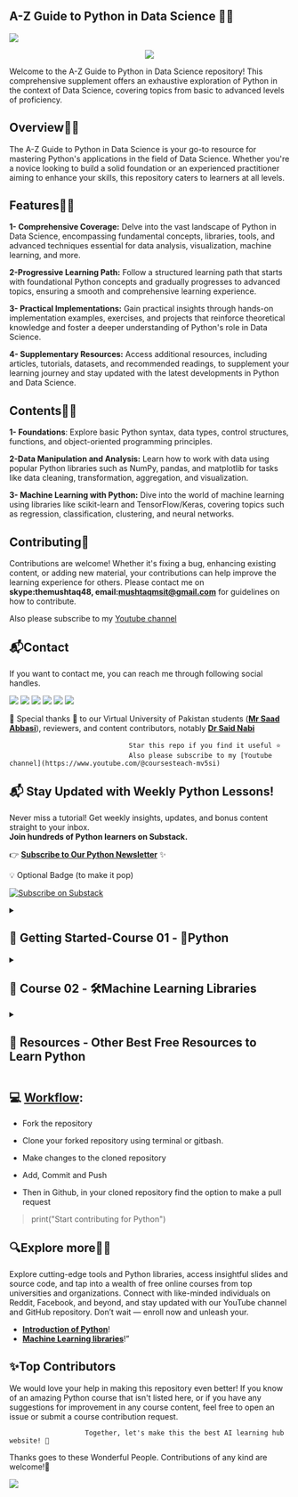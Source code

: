 ## **A-Z Guide to Python in Data Science 👋🛒**
<a href="https://app.commanddash.io/agent?github=https://github.com/hussain0048/Python-Notes"><img src="https://img.shields.io/badge/AI-Code%20Gen-EB9FDA"></a>
<p align="center">
<img src="https://github.com/dr-mushtaq/Python-Notes/blob/master/DALL%C2%B7E%202025-02-20%2010.08.14%20-%20A%20clean%2C%20modern%2C%20and%20well-spaced%20GitHub%20repository%20banner%20for%20Python%20and%20Machine%20Learning%20resources.%20The%20background%20is%20white%20with%20subtle%20blue%20gradient.webp"></a>
</p>
Welcome to the A-Z Guide to Python in Data Science repository! This comprehensive supplement offers an exhaustive exploration of Python in the context of Data Science, covering topics from basic to advanced levels of proficiency.

## **Overview👋🛒**

The A-Z Guide to Python in Data Science is your go-to resource for mastering Python's applications in the field of Data Science. Whether you're a novice looking to build a solid foundation or an experienced practitioner aiming to enhance your skills, this repository caters to learners at all levels.


## **Features👋🛒**

**1- Comprehensive Coverage:** Delve into the vast landscape of Python in Data Science, encompassing fundamental concepts, libraries, tools, and advanced techniques essential for data analysis, visualization, machine learning, and more.

**2-Progressive Learning Path:** Follow a structured learning path that starts with foundational Python concepts and gradually progresses to advanced topics, ensuring a smooth and comprehensive learning experience.

**3- Practical Implementations:** Gain practical insights through hands-on implementation examples, exercises, and projects that reinforce theoretical knowledge and foster a deeper understanding of Python's role in Data Science.

**4- Supplementary Resources:** Access additional resources, including articles, tutorials, datasets, and recommended readings, to supplement your learning journey and stay updated with the latest developments in Python and Data Science.

## **Contents👋🛒**

**1- Foundations**: Explore basic Python syntax, data types, control structures, functions, and object-oriented programming principles.

**2-Data Manipulation and Analysis:** Learn how to work with data using popular Python libraries such as NumPy, pandas, and matplotlib for tasks like data cleaning, transformation, aggregation, and visualization.

**3- Machine Learning with Python:** Dive into the world of machine learning using libraries like scikit-learn and TensorFlow/Keras, covering topics such as regression, classification, clustering, and neural networks.

## **Contributing🙌**

Contributions are welcome! Whether it's fixing a bug, enhancing existing content, or adding new material, your contributions can help improve the learning experience for others. Please contact me on **skype:themushtaq48, email:mushtaqmsit@gmail.com** for guidelines on how to contribute.

 Also please subscribe to my [Youtube channel](https://www.youtube.com/@coursesteach-mv5si)

 ## **📬Contact**
   
   If you want to contact me, you can reach me through following social handles.
   
[![](https://img.shields.io/badge/YouTube-FF0000?style=plastic&logo=youtube&logoColor=white)](https://www.youtube.com/@coursesteach-mv5si/videos)
[![](https://img.shields.io/badge/Medium-000000?&style=plastic&logo=medium&logoColor=white)](https://medium.com/@Coursesteach)
[![](https://img.shields.io/badge/LinkedIn-0A66C2?style=plastic&logo=linkedin&logoColor=white)](https://www.linkedin.com/company/90909828/admin/dashboard/)
[![](https://img.shields.io/badge/Twitter-darkgreen?&style=plastic&logo=twitter&logoColor=white)](https://twitter.com/Mushtaq03361498)
[![](https://img.shields.io/badge/whatsapp-32012F?style=plastic&logo=whatsapp&logoColor=white)](https://chat.whatsapp.com/L9URPRThBEa7GFl0mlwggg)
[![](https://img.shields.io/badge/Kaggle-darkblue?style=plastic&logo=Kaggle&logoColor=white)](https://www.kaggle.com/organizations/courseteach/invite/4c839a825abc44c9a1aebd8e9cc8d94c)


🙏 Special thanks 🙏 to our Virtual University of Pakistan students ([**Mr Saad Abbasi**](https://github.com/saadkhalidabbasi)), reviewers, and content contributors, notably [**Dr Said Nabi**](https://www.linkedin.com/in/dr-said-nabi-7783b916/)

                                  Star this repo if you find it useful ⭐
                                  Also please subscribe to my [Youtube channel](https://www.youtube.com/@coursesteach-mv5si)
## 📬 Stay Updated with Weekly Python Lessons!

Never miss a tutorial! Get weekly insights, updates, and bonus content straight to your inbox.  
**Join hundreds of Python learners on Substack.**

👉 [**Subscribe to Our Python Newsletter**](https://substack.com/@coursesteach) ✨

💡 Optional Badge (to make it pop)

[![Subscribe on Substack](https://img.shields.io/badge/Subscribe-Substack-orange?style=for-the-badge&logo=substack)](https://substack.com/@coursesteach)



<details> 
<summary> <h2>📕 Getting Started-Course 01 - 🐍Python </h2> </summary>

##📚 Python Basics
 
| Tutorial | Video▶️ | Code |
|---|---|---|
| [**✅1- Setup Environment for Python**](https://mushtaqmsit.substack.com/p/how-to-configure-visual-studio-code) | [1](https://www.youtube.com/watch?v=wdp7smAtqZI&list=PL4cUxeGkcC9goeb7U1FXFdNszWetCmhfB&index=1) | Content 3 |
[**1- What is mean by programming⭐️**](https://medium.com/@Coursesteach/python-part-1-ce3655b60c61) | [1](https://drive.google.com/file/d/14W8sjxmIOLewAPz5PlgGeaxc3G0PsWYZ/view?usp=sharing)[-2](https://drive.google.com/file/d/1V4rLwbD3hldPwRgufnKIOLNCRORXsZZu/view?usp=sharing) | Content 3 |
| [**🌐2- What is Python⭐️**](https://medium.com/@Coursesteach/python-part-2-3041c0aa46d1) | [1](https://drive.google.com/file/d/1c-jWg1rvIFbWOKxyuMhX8bubVlxbVP1C/view?usp=sharing)[-2](https://www.youtube.com/watch?v=Ryg5EZi-rqE&list=PL4cUxeGkcC9goeb7U1FXFdNszWetCmhfB&index=2) | Content 6 |
|[**🌐3- Python integrated development environment (IDE)⭐️**](https://medium.com/@Coursesteach/python-part-3-f018ec721c32)|---|---|
|[**🌐4- Best Free Resources to Learn Python⭐️**](https://open.substack.com/pub/mushtaqmsit/p/top-50-free-resources-to-master-python?r=f2squ&utm_campaign=post&utm_medium=web&showWelcomeOnShare=false)|---|---|
| [**🌐5- Understanding Variables and Types in Python⭐️**](https://medium.com/@Coursesteach/python-part-4-b96c2bec0120) | Content 2 | [![Colab icon](https://img.shields.io/badge/Colab-Open-blue.svg?logo=colab&logoColor=white)](https://github.com/hussain0048/Python-Notes/blob/master/5_31_24_Python_Notes.ipynb) |
| [**🌐6-Understanding Operators in Python: A Comprehensive Guide⭐️**](https://medium.com/@Coursesteach/python-part-5-3f5b6aa4a03b) | [1](https://www.youtube.com/watch?v=jtu9hIjzQc4) | [![Colab icon](https://img.shields.io/badge/Colab-Open-blue.svg?logo=colab&logoColor=white)](https://github.com/hussain0048/Python-Notes/blob/master/5_31_24_Python_Notes.ipynb) |
| [**🌐7-Understanding string in Python⭐️**](https://medium.com/@Coursesteach/python-part-6-f4e57b18c4c7) | Content 2 | [![Colab icon](https://img.shields.io/badge/Colab-Open-blue.svg?logo=colab&logoColor=white)](https://github.com/hussain0048/Python-Notes/blob/master/5_31_24_Python_Notes.ipynb) |
| [**🌐8- Understanding Control Flow in Python⭐️**](https://medium.com/@Coursesteach/python-part-7-22ead370332d) | Content 2 | [![Colab icon](https://img.shields.io/badge/Colab-Open-blue.svg?logo=colab&logoColor=white)](https://github.com/hussain0048/Python-Notes/blob/master/5_31_24_Python_Notes.ipynb) |
| [**🌐9- Loops and Iterables⭐️**](https://medium.com/@Coursesteach/python-part-8-loops-and-iterables-9c82bb10e69d) | [1](https://drive.google.com/file/d/1dFlK-wc6_ddNpcZUp8Y-dJWQj8PYFbUq/view?usp=sharing)[-2](https://drive.google.com/file/d/1YpoveGZm0enjhxK7_gdzbHYSpsRkFPAN/view?usp=sharing) | [![Colab icon](https://img.shields.io/badge/Colab-Open-blue.svg?logo=colab&logoColor=white)](https://github.com/hussain0048/Python-Notes/blob/master/5_31_24_Python_Notes.ipynb) |
| [**🌐10-Function⭐️**](https://medium.com/@Coursesteach/python-part-9-function-d0cddfb8f79e) | [1](https://drive.google.com/file/d/1X_Iw5W-G-hK7q34X7lFN2toKcJclur5q/view?usp=sharing)[-2](https://drive.google.com/file/d/18uOTxU1KnP5i8J8cgWPJNCqyGMkb89MI/view?usp=sharing) | [![Colab icon](https://img.shields.io/badge/Colab-Open-blue.svg?logo=colab&logoColor=white)](https://github.com/hussain0048/Python-Notes/blob/master/5_31_24_Python_Notes.ipynb) |
| [**🌐11- Dictionaries**](https://medium.com/@Coursesteach/python-part-10-dictionaries-fd1b625b0b0c) | Content 2 | [![Colab icon](https://img.shields.io/badge/Colab-Open-blue.svg?logo=colab&logoColor=white)](https://github.com/hussain0048/Python-Notes/blob/master/5_31_24_Python_Notes.ipynb) |
| [**🌐12- List**](https://medium.com/@Coursesteach/python-part-11-14955f9853fa) | Content 2 | [![Colab icon](https://img.shields.io/badge/Colab-Open-blue.svg?logo=colab&logoColor=white)](https://github.com/hussain0048/Python-Notes/blob/master/5_31_24_Python_Notes.ipynb) |
| [**🌐13-Classes and Objects**](https://medium.com/@Coursesteach/python-part-12-classes-and-objects-86e3ceba515b) | Content 2 | [![Colab icon](https://img.shields.io/badge/Colab-Open-blue.svg?logo=colab&logoColor=white)](https://github.com/hussain0048/Python-Notes/blob/master/5_31_24_Python_Notes.ipynb) |
| [**🌐14-Modules**](https://medium.com/@Coursesteach/python-part-13-modules-67fb6af59301)| [1](https://drive.google.com/file/d/1j7hY_A9Y0XEGttb97PBQh3o8-ZXJQUnv/view?usp=sharing) | [![Colab icon](https://img.shields.io/badge/Colab-Open-blue.svg?logo=colab&logoColor=white)](https://github.com/hussain0048/Python-Notes/blob/master/5_31_24_Python_Notes.ipynb) |
| [**🌐15-Packages**](https://medium.com/@Coursesteach/python-part-14-packages-e0206e76c07f)| [1](https://drive.google.com/file/d/1fsQCz7rSnBe4HDGofD322VTLbLmveoA6/view?usp=sharing) | [![Colab icon](https://img.shields.io/badge/Colab-Open-blue.svg?logo=colab&logoColor=white)](https://github.com/hussain0048/Python-Notes/blob/master/5_31_24_Python_Notes.ipynb) |
| [**🌐16-File handling**](https://medium.com/@Coursesteach/python-part-15-file-handling-7caf50e6fa83)| --| [![Colab icon](https://img.shields.io/badge/Colab-Open-blue.svg?logo=colab&logoColor=white)](https://github.com/hussain0048/Python-Notes/blob/master/5_31_24_Python_Notes.ipynb) |
</details>

<details> 
<summary> <h2>📕 Course 02 - 🛠️Machine Learning Libraries </h2> </summary>

## 📚Chapter: 1  - **NumPy**

| Tutorial | Video | Code |
|---|---|---|
| [**✅1- Exploring the Power of Machine Learning Libraries in Python-G**](https://substack.com/@coursesteach/p-156102438) | [1](https://www.youtube.com/watch?v=8TiCmhwi8dY) | [![Colab icon](https://img.shields.io/badge/Colab-Open-blue.svg?logo=colab&logoColor=white)](https://github.com/hussain0048/Python/blob/master/NumPy_101.ipynb) |
| [**✅2- NumPy-Create Array**](https://open.substack.com/pub/mushtaqmsit/p/numpy-array-creation-essential-guide?r=f2squ&utm_campaign=post&utm_medium=web&showWelcomeOnShare=false) |[1](https://drive.google.com/file/d/1_dSVDwaec1RDo9Jcww3-jGEJGIdgzJM1/view?usp=sharing) | [![Colab icon](https://img.shields.io/badge/Colab-Open-blue.svg?logo=colab&logoColor=white)](https://github.com/hussain0048/Python/blob/master/NumPy_101.ipynb) |
| [**✅3- NumPy-Arithmetic Operation**](https://substack.com/profile/25324806-coursesteach/note/c-93137228?utm_source=notes-share-action&r=f2squ) |--| [![Colab icon](https://img.shields.io/badge/Colab-Open-blue.svg?logo=colab&logoColor=white)](https://github.com/hussain0048/Python/blob/master/NumPy_101.ipynb) |
| [**✅4- NumPy-Basics operations**](https://mushtaqmsit.substack.com/p/numpy-basics-guide-efficient-array) |[1](https://www.youtube.com/watch?v=lLRBYKwP8GQ)| [![Colab icon](https://img.shields.io/badge/Colab-Open-blue.svg?logo=colab&logoColor=white)](https://github.com/hussain0048/Python/blob/master/NumPy_101.ipynb) |
| [**✅5- NumPy for Statistical Analysis-s**](https://mushtaqmsit.substack.com/p/numpy-for-statistical-analysis-descriptive) |[1](https://drive.google.com/file/d/1Hdmrt3YVg-n2-_5oA5zztc8fN78JYEg_/view?usp=sharing)[-2](https://drive.google.com/file/d/1sDVKjdi1q3TCT6JDk1v13ST_7FiwgRWS/view?usp=drive_link)[-3](https://drive.google.com/file/d/1CXJ1A7Gi1AQw1KY6r1M2a2E8AG5RcMwO/view?usp=sharing)[-4](https://drive.google.com/file/d/1kg3Fi6UuV99bUS3smzfkazzM3RcxAOM9/view?usp=sharing)| [![Colab icon](https://img.shields.io/badge/Colab-Open-blue.svg?logo=colab&logoColor=white)](https://github.com/hussain0048/Python/blob/master/NumPy_101.ipynb) |
| [**✅5- NumPy for Linear Algebra-S**](https://mushtaqmsit.substack.com/p/linear-algebra-made-easy-using-numpy) |--| [![Colab icon](https://img.shields.io/badge/Colab-Open-blue.svg?logo=colab&logoColor=white)](https://github.com/hussain0048/Python/blob/master/NumPy_101.ipynb) |
| [**✅6- NumPy for Data Cleaning⭐-S**](https://mushtaqmsit.substack.com/p/numpy-for-data-cleaning-best-practices) |--| [![Colab icon](https://img.shields.io/badge/Colab-Open-blue.svg?logo=colab&logoColor=white)](https://github.com/hussain0048/Python/blob/master/NumPy_101.ipynb) |


## 📚Chapter: 2  - **Pandas**

| Tutorial | Video | Code |
|---|---|---|
| [**✅1- Introduction of Pandas-s**](https://mushtaqmsit.substack.com/p/pandas-in-python-features-installation) |[1](https://www.youtube.com/watch?v=yzIMircGU5I&list=PL5-da3qGB5ICCsgW1MxlZ0Hq8LL5U3u9y&index=1)[-2](https://www.youtube.com/watch?v=r0cCJIA2UVQ)| [![Colab icon](https://img.shields.io/badge/Colab-Open-blue.svg?logo=colab&logoColor=white)](https://github.com/hussain0048/Python-Notes/blob/master/Pandas.ipynb) |
| [**✅2-Pandas Data Structures⭐️**](https://mushtaqmsit.substack.com/p/mastering-pandas-a-beginners-guide) |[1](https://www.youtube.com/watch?v=EyFcwhyBEw8#:~:text=URL%3A%20https%3A%2F%2Fwww,100)[-2](https://www.youtube.com/watch?v=u4_c2LDi4b8&list=PL7RwtdVQXQ8qxBH6ugYn50D0M5u--2Xx4&index=14)| [![Colab icon](https://img.shields.io/badge/Colab-Open-blue.svg?logo=colab&logoColor=white)](https://github.com/hussain0048/Python-Notes/blob/master/Pandas.ipynb) |
| [**✅3-Data Preparation using pandas**](https://mushtaqmsit.substack.com/p/ultimate-guide-to-data-preparation) |[1](https://realpython.com/lessons/pandas-groupby-overview/)[-2](https://www.youtube.com/watch?v=xi0vhXFPegw)| [![Colab icon](https://img.shields.io/badge/Colab-Open-blue.svg?logo=colab&logoColor=white)](https://github.com/hussain0048/Python-Notes/blob/master/Pandas.ipynb) |
| [**✅4-Data Visualization with Pandas⭐️**](https://mushtaqmsit.substack.com/p/data-visualization-in-python-a-beginners) |[1](https://www.youtube.com/watch?v=NY2czBJ4O4c)| [![Colab icon](https://img.shields.io/badge/Colab-Open-blue.svg?logo=colab&logoColor=white)](https://github.com/hussain0048/Python-Notes/blob/master/Pandas.ipynb) |
| [**✅5-Data Visualization with Pandas⭐️**](https://mushtaqmsit.substack.com/p/mastering-pandas-10-essential-functions) |--| [![Colab icon](https://img.shields.io/badge/Colab-Open-blue.svg?logo=colab&logoColor=white)](https://github.com/hussain0048/Python-Notes/blob/master/Pandas.ipynb) |

## 📚Chapter: 3  - **Exploratory Data Analysis(EDA)**

| Tutorial | Video | Code |
|---|---|---|
| [**🌐1-Skimpy**](https://medium.com/@Coursesteach/machine-learning-libraries-part-13-skimpy-3bd78c24babb) |[1](https://www.youtube.com/watch?v=MlnjfTDQY_0)| [![Colab icon](https://img.shields.io/badge/Colab-Open-blue.svg?logo=colab&logoColor=white)](https://github.com/hussain0048/Python-Notes/blob/master/Exploratory_Data_Analysis(EDA).ipynb) |
| [**🌐2-Sweetviz**](https://medium.com/@Coursesteach/machine-learning-libraries-part-14-sweetviz-8d2265718d5c) |[1](https://youtu.be/CCy0JAB_fbo?si=J2MyNqVlqcJxofom)| [![Colab icon](https://img.shields.io/badge/Colab-Open-blue.svg?logo=colab&logoColor=white)](https://github.com/hussain0048/Python-Notes/blob/master/Exploratory_Data_Analysis(EDA).ipynb) |
| [**🌐3-Cufflinks**](https://medium.com/@Coursesteach/machine-learning-libraries-part-14-sweetviz-8d2265718d5c) |---| [![Colab icon](https://img.shields.io/badge/Colab-Open-blue.svg?logo=colab&logoColor=white)](https://github.com/hussain0048/Python-Notes/blob/master/Exploratory_Data_Analysis(EDA).ipynb) |
| [**🌐5-Pandas Profiling**](https://medium.com/@Coursesteach/machine-learning-libraries-part-14-sweetviz-8d2265718d5c) |---| [![Colab icon](https://img.shields.io/badge/Colab-Open-blue.svg?logo=colab&logoColor=white)](https://github.com/hussain0048/Python-Notes/blob/master/Exploratory_Data_Analysis(EDA).ipynb) |
| [**🌐6-Chartify**](https://medium.com/@Coursesteach/machine-learning-libraries-part-14-sweetviz-8d2265718d5c) |---| [![Colab icon](https://img.shields.io/badge/Colab-Open-blue.svg?logo=colab&logoColor=white)](https://github.com/hussain0048/Python-Notes/blob/master/Exploratory_Data_Analysis(EDA).ipynb) |
| [**🌐7-pygwalker**](https://medium.com/@Coursesteach/machine-learning-libraries-part-13-skimpy-3bd78c24babb) |[1](https://www.youtube.com/watch?v=3WjWeH3HIMo)| [![Colab icon](https://img.shields.io/badge/Colab-Open-blue.svg?logo=colab&logoColor=white)](https://github.com/hussain0048/Python-Notes/blob/master/Exploratory_Data_Analysis(EDA).ipynb) |
| [**🌐8-Vizard**](https://medium.com/@Coursesteach/machine-learning-libraries-part-14-others-automatic-libraries-for-data-explorations-05514cd4f692) |---| [![Colab icon](https://img.shields.io/badge/Colab-Open-blue.svg?logo=colab&logoColor=white)](https://github.com/hussain0048/Python-Notes/blob/master/Exploratory_Data_Analysis(EDA).ipynb) |
| [**🌐9-Matplotlib**](https://medium.com/@Coursesteach/machine-learning-libraries-part-15-matplotlib-01487db01969) |---| [![Colab icon](https://img.shields.io/badge/Colab-Open-blue.svg?logo=colab&logoColor=white)](https://github.com/hussain0048/Python-Notes/blob/master/Exploratory_Data_Analysis(EDA).ipynb) |
| [**🌐10-seaborn**](https://medium.com/@Coursesteach/machine-learning-libraries-part-16-seaborn-82a14d276ed4) |---| [![Colab icon](https://img.shields.io/badge/Colab-Open-blue.svg?logo=colab&logoColor=white)](https://github.com/hussain0048/Python-Notes/blob/master/Exploratory_Data_Analysis(EDA).ipynb) |
| [**🌐11-plotly.express**](https://medium.com/@Coursesteach/machine-learning-libraries-part-17-plotly-express-fc27a7d0dc66) |---| [![Colab icon](https://img.shields.io/badge/Colab-Open-blue.svg?logo=colab&logoColor=white)](https://github.com/hussain0048/Python-Notes/blob/master/Exploratory_Data_Analysis(EDA).ipynb) |
| [**🌐12-ydata-profiling**](https://medium.com/@Coursesteach/machine-learning-libraries-part-13-skimpy-3bd78c24babb) |---| [![Colab icon](https://img.shields.io/badge/Colab-Open-blue.svg?logo=colab&logoColor=white)](https://github.com/hussain0048/Python-Notes/blob/master/Exploratory_Data_Analysis(EDA).ipynb) |
| [**🌐13-Vega-Altair**](https://medium.com/@Coursesteach/how-to-create-interactive-charts-in-python-using-vega-altair-ml-libraries-18-9dd17792cc12) |---| [![Colab icon](https://img.shields.io/badge/Colab-Open-blue.svg?logo=colab&logoColor=white)](https://github.com/hussain0048/Python-Notes/blob/master/Exploratory_Data_Analysis(EDA).ipynb) |
| [**🌐14-PyVista**](https://medium.com/@Coursesteach/step-by-step-guide-to-building-stunning-3d-charts-with-pyvista-library-ml-libraries-19-b8a757ca46d0) |---| [![Colab icon](https://img.shields.io/badge/Colab-Open-blue.svg?logo=colab&logoColor=white)](https://github.com/hussain0048/Python-Notes/blob/master/Exploratory_Data_Analysis(EDA).ipynb) |
| [**🌐15-Wordcloud**](https://medium.com/@Coursesteach/top-others-python-libraries-for-effective-exploratory-data-analysis-eda-in-2024-ml-libraries-e274a40d9385) |[-1](https://www.youtube.com/watch?v=8uh8fIZ5Mb0)| [![Colab icon](https://img.shields.io/badge/Colab-Open-blue.svg?logo=colab&logoColor=white)](https://github.com/hussain0048/Python-Notes/blob/master/Exploratory_Data_Analysis(EDA).ipynb) |
| [**🌐16-hvPlot**](https://medium.com/@Coursesteach/top-others-python-libraries-for-effective-exploratory-data-analysis-eda-in-2024-ml-libraries-e274a40d9385) |[-1](https://www.youtube.com/watch?v=LreoqSzybE4)| [![Colab icon](https://img.shields.io/badge/Colab-Open-blue.svg?logo=colab&logoColor=white)](https://github.com/hussain0048/Python-Notes/blob/master/Exploratory_Data_Analysis(EDA).ipynb) |

## 📚Chapter: 5  - **Model Explanation**

| Tutorial | Video | Code |
|---|---|---|
| [**🌐1-ExplainerDashboard**](https://medium.com/@Coursesteach/explainerdashboard-tutorial-visualizing-decision-tree-models-in-python-ml-libraries-21-8b10324c65c3) |[1](https://www.youtube.com/watch?v=ZgypAMRcmw8)| [![Colab icon](https://img.shields.io/badge/Colab-Open-blue.svg?logo=colab&logoColor=white)](https://github.com/dr-mushtaq/Python-Notes/blob/master/Model_Interpretability.ipynb) |
| [**🌐2-SHAP**](https://medium.com/@Coursesteach/how-to-use-shap-for-machine-learning-model-interpretability-with-python-ml-libraries-22-a6ff4e139f2f) |[1](https://www.youtube.com/watch?v=NkkwVIgUbKY)| [![Colab icon](https://img.shields.io/badge/Colab-Open-blue.svg?logo=colab&logoColor=white)](https://github.com/dr-mushtaq/Python-Notes/blob/master/Model_Interpretability.ipynb) |
| [**🌐3-InterpretML**](https://medium.com/@Coursesteach/understanding-the-interpretml-library-in-python-a-comprehensive-guide-a0b454d078ac) |[1](https://www.youtube.com/watch?v=WwBeKMQ0-I8)| [![Colab icon](https://img.shields.io/badge/Colab-Open-blue.svg?logo=colab&logoColor=white)](https://github.com/dr-mushtaq/Python-Notes/blob/master/Model_Interpretability.ipynb) |
| [**🌐4-Dalex**](https://medium.com/@Coursesteach/dalex-python-library-unlocking-machine-learning-model-interpretability-with-explanatory-analysis-ce8d9dbfc1aa) |[1](https://www.youtube.com/watch?v=sezHr78xxoM)| [![Colab icon](https://img.shields.io/badge/Colab-Open-blue.svg?logo=colab&logoColor=white)](https://github.com/dr-mushtaq/Python-Notes/blob/master/Model_Interpretability.ipynb) |
|**🌐5-LINE**|[1](https://www.youtube.com/watch?v=dQ_jvRkzN1Q)| [![Colab icon](https://img.shields.io/badge/Colab-Open-blue.svg?logo=colab&logoColor=white)](https://github.com/dr-mushtaq/Python-Notes/blob/master/Model_Interpretability.ipynb) |
|**🌐6-eli5 library**|[1](https://www.youtube.com/watch?v=s-yT5Is1G1A)| [![Colab icon](https://img.shields.io/badge/Colab-Open-blue.svg?logo=colab&logoColor=white)](https://github.com/dr-mushtaq/Python-Notes/blob/master/Model_Interpretability.ipynb) |

## 📚Chapter: 6  - **Auto Machine Learning**

| Tutorial | Video | Code |
|---|---|---|
| [**✅1-Pycaret Introduction**](https://mushtaqmsit.substack.com/p/pycaret-a-low-code-machine-learning) |[1](https://www.youtube.com/watch?v=4Rn4YMLUjGc)| [![Colab icon](https://img.shields.io/badge/Colab-Open-blue.svg?logo=colab&logoColor=white)](https://github.com/dr-mushtaq/Python-Notes/blob/master/PyCaret_.ipynb) |
| [**✅2-Classification**](https://mushtaqmsit.substack.com/p/classification-using-pycaret-a-beginners) |[1](https://www.youtube.com/watch?v=4Rn4YMLUjGc)[-2](https://www.youtube.com/watch?v=2xAgLKUN6Xs)| [![Colab icon](https://img.shields.io/badge/Colab-Open-blue.svg?logo=colab&logoColor=white)](https://github.com/dr-mushtaq/Python-Notes/blob/master/PyCaret_.ipynb) |
| [**✅3-Regression**](https://mushtaqmsit.substack.com/p/regression-using-pycaret-a-simplified) |[1](https://www.youtube.com/watch?v=4Rn4YMLUjGc)[-2](https://www.youtube.com/watch?v=D_4uqfzl0Q8)| [![Colab icon](https://img.shields.io/badge/Colab-Open-blue.svg?logo=colab&logoColor=white)](https://github.com/dr-mushtaq/Python-Notes/blob/master/PyCaret_.ipynb) |
| [**✅4- Clustering**](https://mushtaqmsit.substack.com/p/clustering-with-pycaret-a-simple) |[1](https://www.youtube.com/watch?v=iMP8k1fpq1s)| [![Colab icon](https://img.shields.io/badge/Colab-Open-blue.svg?logo=colab&logoColor=white)](https://github.com/dr-mushtaq/Python-Notes/blob/master/PyCaret_.ipynb) |
| [**✅5- Anomaly Detection**](https://mushtaqmsit.substack.com/p/pycaret-anomaly-detection-with-a) |[1](https://www.youtube.com/watch?v=RctdfkzBPCo)| [![Colab icon](https://img.shields.io/badge/Colab-Open-blue.svg?logo=colab&logoColor=white)](https://github.com/dr-mushtaq/Python-Notes/blob/master/PyCaret_.ipynb) |
| [**✅6-Time Series Forecasting**](https://mushtaqmsit.substack.com/p/time-series-forecasting-with-pycaret) |[1](https://www.youtube.com/watch?v=QcCDReclVu8)| [![Colab icon](https://img.shields.io/badge/Colab-Open-blue.svg?logo=colab&logoColor=white)](https://github.com/dr-mushtaq/Python-Notes/blob/master/PyCaret_.ipynb) |


</details>

</details>

<details> 
<summary> <h2>📕 Resources - Other Best Free Resources to Learn Python </h2> </summary>

## 👁️ Chapter1: - **Free Courses**
| Title/link| Description | Reading Status |
|---|---|---|
|[**✅ 1-Harvard CS50’s Introduction to Programming with Python**](https://www.youtube.com/watch?v=nLRL_NcnK-4)|by Eddy Shyu,Cousera,Goog| InProgress|
|[**✅ 2-Python Cheat Sheet**](https://vivitoa.github.io/python-cheat-sheet/#file-handling)|by Eddy Shyu,Cousera,Goog| Pending|
|[**✅ 3-Getting Started with Streamlit**](https://www.pythonguis.com/tutorials/getting-started-with-streamlit/?utm_source=www.pythonweekly.com&utm_medium=newsletter&utm_campaign=python-weekly-issue-693-april-3-2025&_bhlid=4a484e014be2ce61d1f1d95aa1e9f9745c2fa17e)|Stramlite, Other GUI library| Pending|

### 🔹Python Projects**
| Title | Description|Code|Status|Completed On|Author|
|---|---|---|---|---|---|
|**✅1-Create a Simple Voice Assistant**|---|[![Colab icon](https://img.shields.io/badge/Colab-Open-blue.svg?logo=colab&logoColor=white)](https://github.com/hussain0048/Python/blob/master/Projects/Create%20a%20Simple%20Voice%20Assistant.py)|Completed|
|**✅2-Autocorrect**|---|[![Colab icon](https://img.shields.io/badge/Colab-Open-blue.svg?logo=colab&logoColor=white)](https://github.com/hussain0048/Python/blob/master/Projects/1_Autocorrect_.ipynb)|Completed|
|**✅3-Audio_book**|---|[![Colab icon](https://img.shields.io/badge/Colab-Open-blue.svg?logo=colab&logoColor=white)](https://github.com/hussain0048/Python/blob/master/Projects/Audio_book.py)|Completed|
|**✅4-Chatboot**|Chat Bot GUI Using Python|[![Colab icon](https://img.shields.io/badge/Colab-Open-blue.svg?logo=colab&logoColor=white)](https://github.com/hussain0048/Python/blob/master/Projects/Chatboot.py)|Pending|
|**✅5-[**Build a Python Module and Share it with Pip Install**](https://www.youtube.com/watch?v=FkmtmYFTlYE&ab_channel=DataScienceGarageDataScienceGarage)|---|[![Colab icon](https://img.shields.io/badge/Colab-Open-blue.svg?logo=colab&logoColor=white)](https://github.com/hussain0048/Python/blob/master/Projects/Chatboot.py)|Pending|

### 🔹**Important Webites**
| Title | Description|Code|Status|
|---|---|---|---|
|[**✅1-PyCaret offical website**](https://pycaret.gitbook.io/docs/get-started/tutorials)|Offical website of Pycaret for learning|[![Colab icon](https://img.shields.io/badge/Colab-Open-blue.svg?logo=colab&logoColor=white)](https://github.com/hussain0048/Python/blob/master/Projects/Create%20a%20Simple%20Voice%20Assistant.py)|Completed|
|**2-Autocorrect**|---|[![Colab icon](https://img.shields.io/badge/Colab-Open-blue.svg?logo=colab&logoColor=white)](https://github.com/hussain0048/Python/blob/master/Projects/1_Autocorrect_.ipynb)|Completed|
|**3-Audio_book**|---|[![Colab icon](https://img.shields.io/badge/Colab-Open-blue.svg?logo=colab&logoColor=white)](https://github.com/hussain0048/Python/blob/master/Projects/Audio_book.py)|Completed|
|**4-Chatboot**|Chat Bot GUI Using Python|[![Colab icon](https://img.shields.io/badge/Colab-Open-blue.svg?logo=colab&logoColor=white)](https://github.com/hussain0048/Python/blob/master/Projects/Chatboot.py)|Pending|

## 👁️ Chapter5: - **Github Repository**
| Title/link| Description | Status |Feedback|
|---|---|---|---|
|[**✅ 1- Best-of Machine Learning with Python**](https://github.com/ml-tooling/best-of-ml-python?tab=readme-ov-file#data-visualization)|This curated list contains 920 awesome open-source projects with a total of 4.9M stars grouped into 34 categorie| Pending|⭐️⭐️⭐️|

### **Module 01: Basics**
================================================================
1. [Basic](https://github.com/hussain0048/Python/tree/master/Basic)
2. [Projects](https://github.com/hussain0048/Python/tree/master/Projects)

   * [Fastapi-webapp.py](https://github.com/hussain0048/Python/blob/master/Projects/Fastapi-webapp.py)
   * [GUI-Calculator.py](https://github.com/hussain0048/Python/blob/master/Projects/GUI-Calculator.py)
   * [To_Send_Email_Using_Python.ipynb](https://github.com/hussain0048/Python/blob/master/Projects/To_Send_Email_Using_Python.ipynb)
   * [qr.py](https://github.com/hussain0048/Python/blob/master/Projects/qr.py)
   * [reddit_bot.py](https://github.com/hussain0048/Python/blob/master/Projects/reddit_bot.py)
   * [spelingCorrection.py ](https://github.com/hussain0048/Python/blob/master/Projects/spelingCorrection.py)
   * [try_and_catach.py](https://github.com/hussain0048/Python/blob/master/Projects/try_and_catach.py)
   * [Send Daily Push Notifications to Your Phone Using Python](https://www.youtube.com/watch?v=tbzPcKRZlHg&ab_channel=CodingIsFun)
   * [Make a News App with Python | News API | Python Project for Beginners](https://www.youtube.com/watch?v=gXl88MaxueY&ab_channel=CodingWithEvan)
   * [Shutdown Computer with Voice in Python](https://www.youtube.com/watch?v=bFaOZFMi3J8)
   * [A Simple Spelling & Grammar Checker using Python](https://www.youtube.com/watch?v=mbV7gIsFOi0)
   * [How To Send For Free SMS Using Python With Twilio [ updated ]](https://www.youtube.com/watch?v=0BHsz-J3XSY)
   * [How to Convert Speech to Text in Python](https://morioh.com/p/339e45f0f43b?)
   * [Create Your Own Translator Using Python](https://www.youtube.com/watch?v=nBMrG6-Y_K4)
   * [Convert Speech to Text in Python Using speech_recognition Module](https://www.youtube.com/watch?v=tFA1fUzOSBw&ab_channel=PythonPool)
   * [Python Auto Clicker](https://www.youtube.com/watch?v=eamTeszpeZ4&ab_channel=PyTutorials)
### **Module 02: Projects that needs to be solved**
================================================================

4. **Python Projects need to be solve**.
     * [Python Projects You Can Build](https://realpython.com/tutorials/projects/)
     * [I know python](https://www.youtube.com/c/Iknowpython/playlists)
     * 
     * [Python GUI App Using Tkinter - Step by Step Tutorial](https://www.youtube.com/watch?v=Evwrt2q5vqw&ab_channel=SamCodes)
     * [How to make a Discord Bot using Python 2021! (Discord.py)](https://www.youtube.com/watch?v=J7KEY3l5YTk&ab_channel=SamCodes)
     * [15 Python GUI Projects with Source Code](https://medium.com/coders-camp/15-python-gui-projects-with-source-code-da403ba14864)
     * [Draw multiple pattern using Python Turtle](https://www.youtube.com/watch?v=ojL41F1AhWc&ab_channel=SkillUpwithGenie)
     * [Web Scraping Python App That Tracks Amazon Prices & Sends Email Alert! | BeautifulSoup - Requests](https://www.youtube.com/watch?v=qUcMpxTH-pU&list=PLWnON6N0wn-E2T0utO1aFMV6pUxZ_zMpW&index=2&ab_channel=SamCodesSamCodes)
     * [How to Create Home surveillance system using Python](https://www.youtube.com/watch?v=lwPPPsI-_g8&ab_channel=Iknowpython)
     * [Build A Mobile App With Python 🔥 Kivy Python Tutorial || Python Project](https://www.youtube.com/watch?v=utc0l3ITpNQ&ab_channel=SamCodes)
     * [How to create a smart attendance system using python](https://www.youtube.com/watch?v=o9-cY0R7VME&ab_channel=Iknowpython)
     * [How to find Wifi Passwords using python 2021](https://www.youtube.com/watch?v=A19jp81_9Lc&ab_channel=TechHub)
     * [Convert PY to EXE Automaticall](https://www.youtube.com/watch?v=OZSZHmWSOeM&ab_channel=PyTutorials)
     * [Build a Weather App in Excel by using Python](https://www.youtube.com/watch?v=m0UPBRJdsas&ab_channel=CodingIsFun)
     * [Generating Dashboards using Python Dash Framework-Khattak](https://morioh.com/p/f39c21382d8f?f=5c21fb01c16e2556b555ab32&fbclid=IwAR0Tjr7SEaBE11u4Mqpr3ATLoE3cZ24N0olveDX6XP-s5McPurAHQTHJOOA)
     * [Python Projects You Can Build](https://realpython.com/tutorials/projects/)
     * [Transcribe Video to Text with Python and Watson in 15 Minutes](https://morioh.com/p/9268c022b79f?f=5c21fb01c16e2556b555ab32&fbclid=IwAR03pqOw0uiFSc4GhD0IkrFppl8EUnqbKhMXKWDFHiychiAm3etFRBV01nk)
     * [Create Your Own Security Camera Using Python](https://www.youtube.com/watch?v=RJ_Dh6wFMpY) 
     * [How to Convert any Python File to .EXE](https://www.youtube.com/watch?v=UZX5kH72Yx4)
     * [Quickly build Explainable AI dashboards in Python (explainerdashboard library](https://www.youtube.com/watch?v=ZgypAMRcmw8)
     * [Learn How to Build a Self-Driving Car System with Python](https://laconicml.com/self-driving-car-system-python/?fbclid=IwAR0dOsPBJb-AKWN5gRpMBQxOpsyC8pcgrabu_eKRigth_RYcB0lJmEbY5Fs)
     * [Screen Recorder in Python](https://www.youtube.com/watch?v=08a3PikBSl8)
     * [Create Your Own Browser Using Python | Python Project | PyQt5](https://www.youtube.com/watch?v=z-5bZ8EoKu4)
     * [Live Speech to Text with Watson Speech to Text and Python | FREE Speech to Text API](https://www.youtube.com/watch?v=YCyuZM454_I)
     * [How To Create a Simple Web Server Using Python and the http.server Module](https://www.youtube.com/watch?v=kogOfxg1c_g&ab_channel=ConorBailey)
     * [Python Project || Build A Mobile App With Python 🔥 kivy python tutorial](https://www.youtube.com/watch?v=ORGYmVvUmEY&ab_channel=Tech2etc)
     * [120 Python Projects with Source Code](https://medium.com/coders-camp/120-python-projects-with-source-code-c913bb95bab8)
     * [Python GUI Development With PySimpleGUI](https://www.youtube.com/watch?v=-_z2RPAH0Qk&ab_channel=RealPython)
     * [How to Create a Chrome Plugin using Python](https://morioh.com/p/0e3b33fe9851?f=5c21fb01c16e2556b555ab32&fbclid=IwAR3E1ST6L1SGY1ticAE5162wJWYk421PSpAUFq6k97iO9MCo695bcVbB2m8)
     * [Let's Create a Python Package Together for Computer Vision | CVZone](https://www.youtube.com/watch?v=sfG7nRDNEO0&ab_channel=Murtaza%27sWorkshop-RoboticsandAI)
     * [Realtime chat application using python](https://www.youtube.com/watch?v=djV-2WjHruQ&ab_channel=Iknowpython)
     * [12 Beginner Python Projects - Coding Course](https://www.youtube.com/watch?v=8ext9G7xspg&ab_channel=freeCodeCamp.org)
     * [How to Create Home surveillance system using Python](https://www.youtube.com/watch?v=lwPPPsI-_g8&ab_channel=Iknowpython)
     * [165+ Python Projects with Source Code](https://medium.com/coders-camp/130-python-projects-with-source-code-61f498591bb)
### **Module 03: Important Python Language Resources**
================================================================

5. **Impotant Python resourses**
     * [Python Programming Interview Questions – Get Hired as Python Developer](https://techvidvan.com/tutorials/python-programming-interview-questions/?fbclid=IwAR3OFuWqR2vqPHwXPvbFE5UYvegwnlcX9aCkzmAuG17f_Fg9y94ND-IG7Wg)
     * [Web code](https://www.youtube.com/channel/UCKJnF_GhwvmXqtGh9LePXpg/featured)
     *  [Coding Lifestyle 4u](https://www.youtube.com/channel/UCG6ztZE3zK2aZeJZKnvohkg)
     * [The Ultimate Python Resource hub](https://ayushirawat.com/the-ultimate-python-resource-hub)
     * [File Handling in Python; Read, Write, Create, Append, Open Files](https://skilllx.com/file-handling-in-python-read-write-create-append-open-files/?fbclid=IwAR0sPMIifrXmXjIIdcYaPImr5nOhFKNAlRyU6Cw4zgqppkUjFmQxpd4n5Gs)
     * [18 Python scripts that help you write code faster](https://morioh.com/p/4f4b74ba17cc?f=5c21fb01c16e2556b555ab32&fbclid=IwAR3DnIgwXkgVXVpuNs0ohrWgd8zZBZF-zwpZzZqhoWiV-cOCiMy4i6PoyXM)
     * [How to connect Python with MySQL database?](https://www.youtube.com/watch?v=_fu2z-6SbSU)
     * [Comprehensive Python Beautiful Soup Web Scraping Tutorial! (find/find_all, css select, scrape table](https://www.youtube.com/watch?v=GjKQ6V_ViQE)
     * [Generating Dashboards using Python Dash Framework](https://morioh.com/p/f39c21382d8f?f=5c21fb01c16e2556b555ab32&fbclid=IwAR0Tjr7SEaBE11u4Mqpr3ATLoE3cZ24N0olveDX6XP-s5McPurAHQTHJOOA)
     * [AK Python Projects](https://www.youtube.com/channel/UCeXk5cf5uP1TEBkzhHyhINg)
     * [The Big Book of Small Python Projects](https://inventwithpython.com/bigbookpython/)
     * [techprofree](https://www.techprofree.com/category/projects/python/)
     * [130+ Python Projects with Source Code](https://medium.com/coders-camp/130-python-projects-with-source-code-61f498591bb)
     * [Data Science Garage](https://www.youtube.com/channel/UCLhx5RCmUl3cOti6vJq0DPA)
       </details>

  ## 💻 [Workflow](https://www.youtube.com/watch?v=LuWAw-RBPys):

- Fork the repository

- Clone your forked repository using terminal or gitbash.

- Make changes to the cloned repository

- Add, Commit and Push

- Then in Github, in your cloned repository find the option to make a pull request 

> print("Start contributing for Python")
>
## 🔍**Explore more👋🛒**

 Explore cutting-edge tools and Python libraries, access insightful slides and source code, and tap into a wealth of free online courses from top universities and organizations. Connect with like-minded individuals on Reddit, Facebook, and beyond, and stay updated with our YouTube channel and GitHub repository. Don’t wait — enroll now and unleash your.
 
 * [**Introduction of Python**](https://coursesteach.com/enrol/index.php?id=4)!
 * [**Machine Learning libraries**](https://coursesteach.com/enrol/index.php?id=176)!”
  


 ## **✨Top Contributors**
We would love your help in making this repository even better! If you know of an amazing Python course that isn't listed here, or if you have any suggestions for improvement in any course content, feel free to open an issue or submit a course contribution request.

                       Together, let's make this the best AI learning hub website! 🚀

Thanks goes to these Wonderful People. Contributions of any kind are welcome!🚀

<a href="https://github.com/hussain0048/Python-Notes/graphs/contributors">
  <img src="https://contrib.rocks/image?repo=hussain0048/Python-Notes" />
</a>

    
   

    



